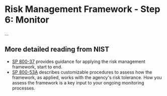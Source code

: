 # Risk Management Framework - Step 6: Monitor

...

## More detailed reading from NIST

- [SP 800-37](http://csrc.nist.gov/publications/nistpubs/800-37-rev1/sp800-37-rev1-final.pdf) provides guidance for applying the risk management framework, start to end.
- [SP 800-53A](http://nvlpubs.nist.gov/nistpubs/SpecialPublications/NIST.SP.800-53Ar4.pdf) describes customizable procedures to assess how the framework, as applied, works with the agency's risk tolerance. How you assess the framework is a key input to your ongoing monitoring processes.
